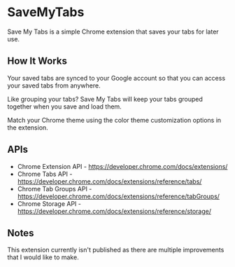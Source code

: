 # SaveMyTabs
Save My Tabs is a simple Chrome extension that saves your tabs for later use. 

## How It Works

Your saved tabs are synced to your Google account so that you can access your saved tabs from anywhere.

Like grouping your tabs? Save My Tabs will keep your tabs grouped together when you save and load them. 

Match your Chrome theme using the color theme customization options in the extension. 

## APIs
- Chrome Extension API - https://developer.chrome.com/docs/extensions/
- Chrome Tabs API - https://developer.chrome.com/docs/extensions/reference/tabs/
- Chrome Tab Groups API - https://developer.chrome.com/docs/extensions/reference/tabGroups/
- Chrome Storage API - https://developer.chrome.com/docs/extensions/reference/storage/

## Notes
This extension currently isn't published as there are multiple improvements that I would like to make.